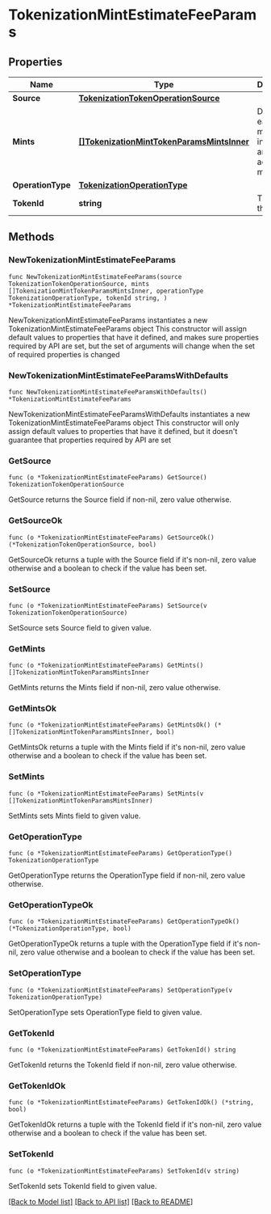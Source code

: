 # TokenizationMintEstimateFeeParams

## Properties

Name | Type | Description | Notes
------------ | ------------- | ------------- | -------------
**Source** | [**TokenizationTokenOperationSource**](TokenizationTokenOperationSource.md) |  | 
**Mints** | [**[]TokenizationMintTokenParamsMintsInner**](TokenizationMintTokenParamsMintsInner.md) | Details for each token mint, including amount and address to mint to. | 
**OperationType** | [**TokenizationOperationType**](TokenizationOperationType.md) |  | 
**TokenId** | **string** | The ID of the token. | 

## Methods

### NewTokenizationMintEstimateFeeParams

`func NewTokenizationMintEstimateFeeParams(source TokenizationTokenOperationSource, mints []TokenizationMintTokenParamsMintsInner, operationType TokenizationOperationType, tokenId string, ) *TokenizationMintEstimateFeeParams`

NewTokenizationMintEstimateFeeParams instantiates a new TokenizationMintEstimateFeeParams object
This constructor will assign default values to properties that have it defined,
and makes sure properties required by API are set, but the set of arguments
will change when the set of required properties is changed

### NewTokenizationMintEstimateFeeParamsWithDefaults

`func NewTokenizationMintEstimateFeeParamsWithDefaults() *TokenizationMintEstimateFeeParams`

NewTokenizationMintEstimateFeeParamsWithDefaults instantiates a new TokenizationMintEstimateFeeParams object
This constructor will only assign default values to properties that have it defined,
but it doesn't guarantee that properties required by API are set

### GetSource

`func (o *TokenizationMintEstimateFeeParams) GetSource() TokenizationTokenOperationSource`

GetSource returns the Source field if non-nil, zero value otherwise.

### GetSourceOk

`func (o *TokenizationMintEstimateFeeParams) GetSourceOk() (*TokenizationTokenOperationSource, bool)`

GetSourceOk returns a tuple with the Source field if it's non-nil, zero value otherwise
and a boolean to check if the value has been set.

### SetSource

`func (o *TokenizationMintEstimateFeeParams) SetSource(v TokenizationTokenOperationSource)`

SetSource sets Source field to given value.


### GetMints

`func (o *TokenizationMintEstimateFeeParams) GetMints() []TokenizationMintTokenParamsMintsInner`

GetMints returns the Mints field if non-nil, zero value otherwise.

### GetMintsOk

`func (o *TokenizationMintEstimateFeeParams) GetMintsOk() (*[]TokenizationMintTokenParamsMintsInner, bool)`

GetMintsOk returns a tuple with the Mints field if it's non-nil, zero value otherwise
and a boolean to check if the value has been set.

### SetMints

`func (o *TokenizationMintEstimateFeeParams) SetMints(v []TokenizationMintTokenParamsMintsInner)`

SetMints sets Mints field to given value.


### GetOperationType

`func (o *TokenizationMintEstimateFeeParams) GetOperationType() TokenizationOperationType`

GetOperationType returns the OperationType field if non-nil, zero value otherwise.

### GetOperationTypeOk

`func (o *TokenizationMintEstimateFeeParams) GetOperationTypeOk() (*TokenizationOperationType, bool)`

GetOperationTypeOk returns a tuple with the OperationType field if it's non-nil, zero value otherwise
and a boolean to check if the value has been set.

### SetOperationType

`func (o *TokenizationMintEstimateFeeParams) SetOperationType(v TokenizationOperationType)`

SetOperationType sets OperationType field to given value.


### GetTokenId

`func (o *TokenizationMintEstimateFeeParams) GetTokenId() string`

GetTokenId returns the TokenId field if non-nil, zero value otherwise.

### GetTokenIdOk

`func (o *TokenizationMintEstimateFeeParams) GetTokenIdOk() (*string, bool)`

GetTokenIdOk returns a tuple with the TokenId field if it's non-nil, zero value otherwise
and a boolean to check if the value has been set.

### SetTokenId

`func (o *TokenizationMintEstimateFeeParams) SetTokenId(v string)`

SetTokenId sets TokenId field to given value.



[[Back to Model list]](../README.md#documentation-for-models) [[Back to API list]](../README.md#documentation-for-api-endpoints) [[Back to README]](../README.md)


